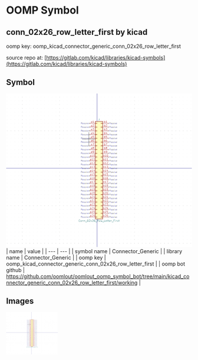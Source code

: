 # OOMP Symbol  
## conn_02x26_row_letter_first  by kicad  
  
oomp key: oomp_kicad_connector_generic_conn_02x26_row_letter_first  
  
source repo at: [https://gitlab.com/kicad/libraries/kicad-symbols](https://gitlab.com/kicad/libraries/kicad-symbols)  
## Symbol  
  
[![working.png](working_600.png)](working.png)  
| name | value | 
| --- | --- | 
| symbol name | Connector_Generic | 
| library name | Connector_Generic | 
| oomp key | oomp_kicad_connector_generic_conn_02x26_row_letter_first | 
| oomp bot github | https://github.com/oomlout/oomlout_oomp_symbol_bot/tree/main/kicad_connector_generic_conn_02x26_row_letter_first/working | 
## Images  
  
[![working.png](working_140.png)](working.png)  
